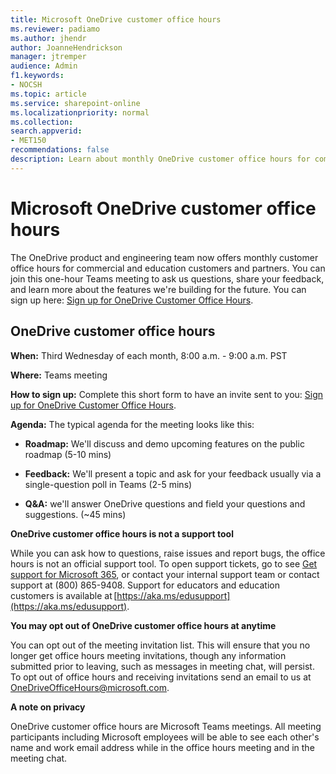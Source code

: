 ```yaml
---
title: Microsoft OneDrive customer office hours
ms.reviewer: padiamo
ms.author: jhendr
author: JoanneHendrickson
manager: jtremper
audience: Admin
f1.keywords:
- NOCSH
ms.topic: article
ms.service: sharepoint-online
ms.localizationpriority: normal
ms.collection:  
search.appverid:
- MET150
recommendations: false
description: Learn about monthly OneDrive customer office hours for commercial and education customers and partners.
---
```


# Microsoft OneDrive customer office hours

The OneDrive product and engineering team now offers monthly customer office hours for commercial and education customers and partners. You can join this one-hour Teams meeting to ask us questions, share your feedback, and learn more about the features we're building for the future. You can sign up here: [Sign up for OneDrive Customer Office Hours](https://forms.office.com/r/dmYkcLhpFD).

## OneDrive customer office hours

**When:** Third Wednesday of each month, 8:00 a.m. - 9:00 a.m. PST 

**Where:** Teams meeting

**How to sign up:** Complete this short form to have an invite sent to you: [Sign up for OneDrive Customer Office Hours](https://forms.office.com/r/dmYkcLhpFD).
 
**Agenda:** The typical agenda for the meeting looks like this:

- **Roadmap:** We'll discuss and demo upcoming features on the public roadmap (5-10 mins)

- **Feedback:** We'll present a topic and ask for your feedback usually via a single-question poll in Teams (2-5 mins)

- **Q&A:** we'll answer OneDrive questions and field your questions and suggestions. (~45 mins)

**OneDrive customer office hours is not a support tool**

While you can ask how to questions, raise issues and report bugs, the office hours is not an official support tool. To open support tickets, go to see [Get support for Microsoft 365](/microsoft-365/admin/get-help-support), or contact your internal support team or contact support at (800) 865-9408. Support for educators and education customers is available at [https://aka.ms/edusupport](https://aka.ms/edusupport).

**You may opt out of OneDrive customer office hours at anytime**

You can opt out of the meeting invitation list. This will ensure that you no longer get office hours meeting invitations, though any information submitted prior to leaving, such as messages in meeting chat, will persist. To opt out of office hours and receiving invitations send an email to us at OneDriveOfficeHours@microsoft.com.

**A note on privacy**

OneDrive customer office hours are Microsoft Teams meetings. All meeting participants including Microsoft employees will be able to see each other's name and work email address while in the office hours meeting and in the meeting chat.
